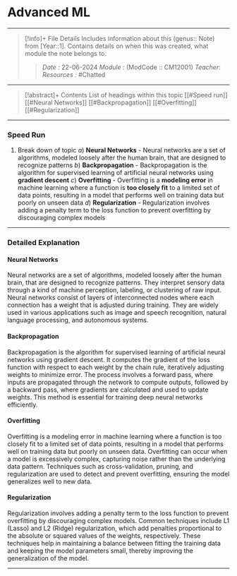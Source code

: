 # Advanced ML
---
> [!info]+ File Details
> Includes information about this (genus:: Note) from [Year::1]. Contains details on when this was created, what module the note belongs to. 
> >*Date :* 22-06-2024
> > *Module :* (ModCode :: CM12001) 
> > *Teacher*: 
> > *Resources :* #Chatted

---
> [!abstract]+ Contents
> List of headings within this topic
> [[#Speed run]]
> [[#Neural Networks]]
> [[#Backpropagation]]
> [[#Overfitting]]
> [[#Regularization]]
---
### Speed Run

1. Break down of topic
	$a)$ **Neural Networks** - Neural networks are a set of algorithms, modeled loosely after the human brain, that are designed to recognize patterns
	$b)$ **Backpropagation** - Backpropagation is the algorithm for supervised learning of artificial neural networks using **gradient descent**
	$c)$ **Overfitting** - Overfitting is a **modeling error** in machine learning where a function is **too closely fit** to a limited set of data points, resulting in a model that performs well on training data but poorly on unseen data
	$d)$ **Regularization** - Regularization involves adding a penalty term to the loss function to prevent overfitting by discouraging complex models
---

### Detailed Explanation

#### Neural Networks
Neural networks are a set of algorithms, modeled loosely after the human brain, that are designed to recognize patterns. They interpret sensory data through a kind of machine perception, labeling, or clustering of raw input. Neural networks consist of layers of interconnected nodes where each connection has a weight that is adjusted during training. They are widely used in various applications such as image and speech recognition, natural language processing, and autonomous systems.

#### Backpropagation
Backpropagation is the algorithm for supervised learning of artificial neural networks using gradient descent. It computes the gradient of the loss function with respect to each weight by the chain rule, iteratively adjusting weights to minimize error. The process involves a forward pass, where inputs are propagated through the network to compute outputs, followed by a backward pass, where gradients are calculated and used to update weights. This method is essential for training deep neural networks efficiently.

#### Overfitting
Overfitting is a modeling error in machine learning where a function is too closely fit to a limited set of data points, resulting in a model that performs well on training data but poorly on unseen data. Overfitting can occur when a model is excessively complex, capturing noise rather than the underlying data pattern. Techniques such as cross-validation, pruning, and regularization are used to detect and prevent overfitting, ensuring the model generalizes well to new data.

#### Regularization
Regularization involves adding a penalty term to the loss function to prevent overfitting by discouraging complex models. Common techniques include L1 (Lasso) and L2 (Ridge) regularization, which add penalties proportional to the absolute or squared values of the weights, respectively. These techniques help in maintaining a balance between fitting the training data and keeping the model parameters small, thereby improving the generalization of the model.

---